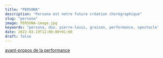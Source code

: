 ```yaml
---
title: "PERSONA"
description: "Persona est notre future création chorégraphique"
slug: "persona"
image: PERSONA-image.jpg
keywords: "persona, duo, pierre-louis, graizon, performance, spectacle"
date: 2022-03-19T12:00:00+01:00
draft: false
---
```

[avant-propos de la performance](/persona-avantpropos-site.pdf)

